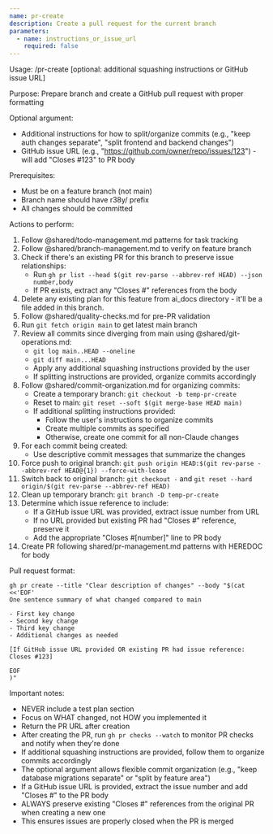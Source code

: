 ```yaml
---
name: pr-create
description: Create a pull request for the current branch
parameters:
  - name: instructions_or_issue_url
    required: false
---
```


Usage: /pr-create [optional: additional squashing instructions or GitHub issue URL]

Purpose: Prepare branch and create a GitHub pull request with proper formatting

Optional argument:

- Additional instructions for how to split/organize commits (e.g., "keep auth changes separate", "split frontend and backend changes")
- GitHub issue URL (e.g., "https://github.com/owner/repo/issues/123") - will add "Closes #123" to PR body

Prerequisites:

- Must be on a feature branch (not main)
- Branch name should have r38y/ prefix
- All changes should be committed

Actions to perform:

1. Follow @shared/todo-management.md patterns for task tracking
2. Follow @shared/branch-management.md to verify on feature branch
3. Check if there's an existing PR for this branch to preserve issue relationships:
   - Run `gh pr list --head $(git rev-parse --abbrev-ref HEAD) --json number,body`
   - If PR exists, extract any "Closes #" references from the body
4. Delete any existing plan for this feature from ai_docs directory - it'll be a file added in this branch.
5. Follow @shared/quality-checks.md for pre-PR validation
6. Run `git fetch origin main` to get latest main branch
7. Review all commits since diverging from main using @shared/git-operations.md:
   - `git log main..HEAD --oneline`
   - `git diff main...HEAD`
   - Apply any additional squashing instructions provided by the user
   - If splitting instructions are provided, organize commits accordingly
8. Follow @shared/commit-organization.md for organizing commits:
   - Create a temporary branch: `git checkout -b temp-pr-create`
   - Reset to main: `git reset --soft $(git merge-base HEAD main)`
   - If additional splitting instructions provided:
     - Follow the user's instructions to organize commits
     - Create multiple commits as specified
     - Otherwise, create one commit for all non-Claude changes
9. For each commit being created:
   - Use descriptive commit messages that summarize the changes
10. Force push to original branch: `git push origin HEAD:$(git rev-parse --abbrev-ref HEAD@{1}) --force-with-lease`
11. Switch back to original branch: `git checkout -` and `git reset --hard origin/$(git rev-parse --abbrev-ref HEAD)`
12. Clean up temporary branch: `git branch -D temp-pr-create`
13. Determine which issue reference to include:
    - If a GitHub issue URL was provided, extract issue number from URL
    - If no URL provided but existing PR had "Closes #" reference, preserve it
    - Add the appropriate "Closes #[number]" line to PR body
14. Create PR following shared/pr-management.md patterns with HEREDOC for body

Pull request format:

```
gh pr create --title "Clear description of changes" --body "$(cat <<'EOF'
One sentence summary of what changed compared to main

- First key change
- Second key change
- Third key change
- Additional changes as needed

[If GitHub issue URL provided OR existing PR had issue reference: Closes #123]

EOF
)"
```

Important notes:

- NEVER include a test plan section
- Focus on WHAT changed, not HOW you implemented it
- Return the PR URL after creation
- After creating the PR, run `gh pr checks --watch` to monitor PR checks and notify when they're done
- If additional squashing instructions are provided, follow them to organize commits accordingly
- The optional argument allows flexible commit organization (e.g., "keep database migrations separate" or "split by feature area")
- If a GitHub issue URL is provided, extract the issue number and add "Closes #<number>" to the PR body
- ALWAYS preserve existing "Closes #" references from the original PR when creating a new one
- This ensures issues are properly closed when the PR is merged
